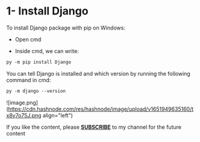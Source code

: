 # 1- Install Django

To install Django package with pip on Windows:

* Open cmd
    
* Inside cmd, we can write:
    

```xml
py -m pip install Django
```

You can tell Django is installed and which version by running the following command in cmd:

```xml
py -m django --version
```

![image.png](https://cdn.hashnode.com/res/hashnode/image/upload/v1651949635160/tx8y7o75J.png align="left")

If you like the content, please [**SUBSCRIBE**](https://www.youtube.com/channel/UCpbWlHEqBSnJb6i4UemXQpA?sub_confirmation=1) to my channel for the future content
